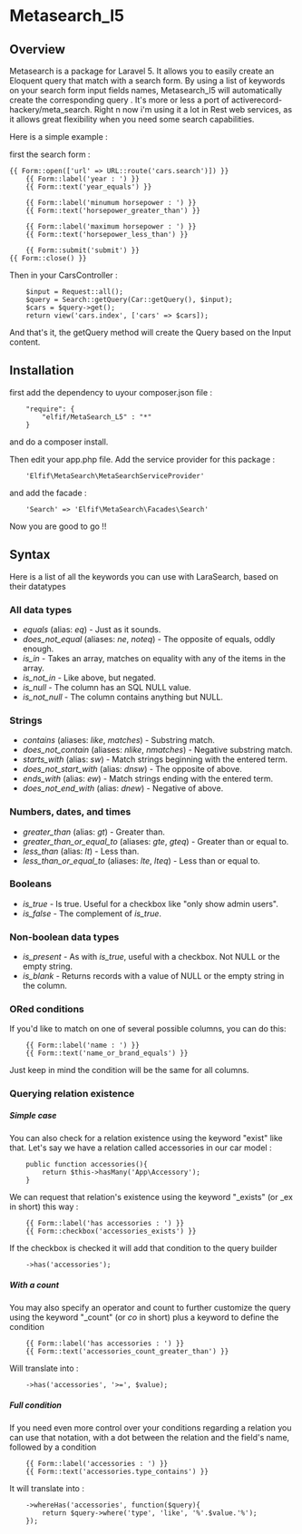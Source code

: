 # Metasearch_l5 #

## Overview ##

Metasearch is a package for Laravel 5. It allows you to easily create an Eloquent query that match with a search form. By using a list of keywords on your search form input fields names, Metasearch_l5 will automatically create the corresponding query . 
It's more or less a port of activerecord-hackery/meta_search. Right n now i'm using it a lot in Rest web services, as it allows great flexibility when you need some search capabilities.

Here is a simple example :
 
first the search form :

    {{ Form::open(['url' => URL::route('cars.search')]) }}
	    {{ Form::label('year : ') }}
	    {{ Form::text('year_equals') }}

		{{ Form::label('minumum horsepower : ') }}
	    {{ Form::text('horsepower_greater_than') }}

		{{ Form::label('maximum horsepower : ') }}
	    {{ Form::text('horsepower_less_than') }}

	    {{ Form::submit('submit') }}
    {{ Form::close() }}

Then in your CarsController :


		$input = Request::all();
        $query = Search::getQuery(Car::getQuery(), $input);
        $cars = $query->get();
		return view('cars.index', ['cars' => $cars]);

And that's it, the getQuery method will create the Query based on the Input content.

## Installation ##

first add the dependency to uyour composer.json file : 

		"require": {
			"elfif/MetaSearch_L5" : "*"
		}

and do a composer install.

Then edit your app.php file. Add the service provider for this package : 
		
		'Elfif\MetaSearch\MetaSearchServiceProvider'

and add the facade : 
		
		'Search' => 'Elfif\MetaSearch\Facades\Search'	

Now you are good to go !!

## Syntax ##

Here is a list of all the keywords you can use with LaraSearch, based on their datatypes

### All data types

* _equals_ (alias: _eq_) - Just as it sounds.
* _does_not_equal_ (aliases: _ne_, _noteq_) - The opposite of equals, oddly enough.
* _is_in_ - Takes an array, matches on equality with any of the items in the array.
* _is_not_in_ - Like above, but negated.
* _is_null_ - The column has an SQL NULL value.
* _is_not_null_ - The column contains anything but NULL.

### Strings

* _contains_ (aliases: _like_, _matches_) - Substring match.
* _does_not_contain_ (aliases: _nlike_, _nmatches_) - Negative substring match.
* _starts_with_ (alias: _sw_) - Match strings beginning with the entered term.
* _does_not_start_with_ (alias: _dnsw_) - The opposite of above.
* _ends_with_ (alias: _ew_) - Match strings ending with the entered term.
* _does_not_end_with_ (alias: _dnew_) - Negative of above.

### Numbers, dates, and times

* _greater_than_ (alias: _gt_) - Greater than.
* _greater_than_or_equal_to_ (aliases: _gte_, _gteq_) - Greater than or equal to.
* _less_than_ (alias: _lt_) - Less than.
* _less_than_or_equal_to_ (aliases: _lte_, _lteq_) - Less than or equal to.

### Booleans

* _is_true_ - Is true. Useful for a checkbox like "only show admin users".
* _is_false_ - The complement of _is_true_.

### Non-boolean data types

* _is_present_ - As with _is_true_, useful with a checkbox. Not NULL or the empty string.
* _is_blank_ - Returns records with a value of NULL or the empty string in the column.

### ORed conditions

If you'd like to match on one of several possible columns, you can do this:

		{{ Form::label('name : ') }}
	    {{ Form::text('name_or_brand_equals') }}
	    
Just keep in mind the condition will be the same for all columns.	    


### Querying relation existence

##### Simple case

You can also check for a relation existence using the keyword "exist" like that.
Let's say we have a relation called accessories in our car model : 

		public function accessories(){
			return $this->hasMany('App\Accessory');
		}
		
We can request that relation's existence using the keyword "_exists" (or _ex in short) this way :

		{{ Form::label('has accessories : ') }}
		{{ Form::checkbox('accessories_exists') }}
		
If the checkbox is checked it will add that condition to the query builder

		->has('accessories');
		
##### With a count		
		
You may also specify an operator and count to further customize the query using the keyword "_count" (or _co_ in short) plus a keyword to define the condition

		{{ Form::label('has accessories : ') }}
		{{ Form::text('accessories_count_greater_than') }}
		
Will translate into :

		->has('accessories', '>=', $value);
		
		
##### Full condition

If you need even more control over your conditions regarding a relation you can use that notation, with a dot between the relation and the field's name, followed by a condition

		{{ Form::label('accessories : ') }}
		{{ Form::text('accessories.type_contains') }}
		
It will translate into : 

		->whereHas('accessories', function($query){
			return $query->where('type', 'like', '%'.$value.'%');
		});

